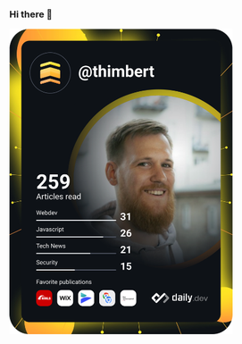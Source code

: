 ### Hi there 👋

<!--
**th1988/th1988** is a ✨ _special_ ✨ repository because its `README.md` (this file) appears on your GitHub profile.

Here are some ideas to get you started:

- 🔭 I’m currently working on ...
- 🌱 I’m currently learning ...
- 👯 I’m looking to collaborate on ...
- 🤔 I’m looking for help with ...
- 💬 Ask me about ...
- 📫 How to reach me: ...
- 😄 Pronouns: ...
- ⚡ Fun fact: ...
-->
  
<a href="https://app.daily.dev/thimbert">
  <img src="https://github.com/th1988/th1988/blob/main/devcard.svg" width="400" alt="Thomas Himbert's Dev Card"/>
</a>
